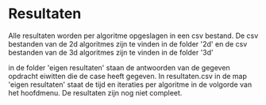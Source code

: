 # Resultaten
Alle resultaten worden per algoritme opgeslagen in een csv bestand. De csv bestanden van de 2d algoritmes zijn te vinden in de folder '2d' en de csv bestanden van de 3d algoritmes zijn te vinden in de folder '3d'

in de folder 'eigen resultaten' staan de antwoorden van de gegeven opdracht eiwitten die de case heeft gegeven. In resultaten.csv in de map 'eigen resultaten' staat de tijd en iteraties per algoritme in de volgorde van het hoofdmenu. De resultaten zijn nog niet compleet.

